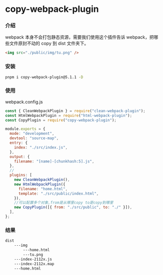 # copy-webpack-plugin

### 介绍

webpack 本身不会打包静态资源，需要我们使用这个插件告诉 webpack，把哪些文件原封不动的 copy 到 dist 文件夹下。

```html
<img src="./public/img/tu.png" />
```

### 安装

```bash
pnpm i copy-webpack-plugin@5.1.1 -D
```

### 使用

webpack.config.js

```js
const { CleanWebpackPlugin } = require("clean-webpack-plugin");
const HtmlWebpackPlugin = require("html-webpack-plugin");
const CopyPlugin = require("copy-webpack-plugin");

module.exports = {
  mode: "development",
  devtool: "source-map",
  entry: {
    index: "./src/index.js",
  },
  output: {
    filename: "[name]-[chunkhash:5].js",
  },
  //
  plugins: [
    new CleanWebpackPlugin(),
    new HtmlWebpackPlugin({
      filename: "home.html",
      template: "./src/public/index.html",
    }),
    //可以配置多个对象,from是从哪里copy to是copy到哪里
    new CopyPlugin([{ from: "./src/public", to: "./" }]),
  ],
};
```

### 结果

```sh
dist
	---img
		---home.html
		---tu.png
	---index-2112x.js
	---index-2112x.map
	---home.html
```
